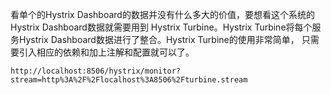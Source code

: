 看单个的Hystrix Dashboard的数据并没有什么多大的价值，要想看这个系统的Hystrix Dashboard数据就需要用到
Hystrix Turbine。Hystrix Turbine将每个服务Hystrix Dashboard数据进行了整合。Hystrix Turbine的使用非常简单，
只需要引入相应的依赖和加上注解和配置就可以了。
```text
http://localhost:8506/hystrix/monitor?stream=http%3A%2F%2Flocalhost%3A8506%2Fturbine.stream
```
